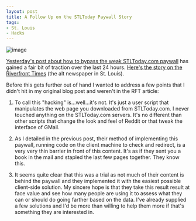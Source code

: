 ```yaml
---
layout: post
title: A Follow Up on the STLToday Paywall Story
tags:
- St. Louis
- Hacks
---
```


![image](/public/images/stltoday-paywall.png "STLToday Paywall")

<a href="http://www.theangrytruth.com/2014/04/stltodays-paywall-is-weak/">Yesterday's post about how to bypass the weak STLToday.com paywall</a> has gained a fair bit of traction over the last 24 hours. <a href="http://blogs.riverfronttimes.com/dailyrft/2014/04/this_guy_hacked_the_st_louis_p.php">Here's the story on the Riverfront Times</a> (the alt newspaper in St. Louis).

Before this gets further out of hand I wanted to address a few points that I didn't hit in my original blog post and weren't in the RFT article:

1. To call this "hacking" is...well...it's not. It's just a user script that manipulates the web page you downloaded from STLToday.com. I never touched anything on the STLToday.com servers. It's no different than other scripts that change the look and feel of Reddit or that tweak the interface of GMail.

2. As I detailed in the previous post, their method of implementing this paywall, running code on the client machine to check and redirect, is a very very thin barrier in front of this content. It's as if they sent you a book in the mail and stapled the last few pages together. They know this.

3. It seems quite clear that this was a trial as not much of their content is behind the paywall and they implemented it with the easiest possible client-side solution. My sincere hope is that they take this result result at face value and see how many people are using it to assess what they can or should do going farther based on the data. I've already supplied a few solutions and I'd be more than willing to help them more if that's something they are interested in.